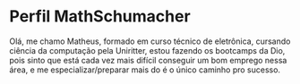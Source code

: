 # Perfil MathSchumacher
Olá, me chamo Matheus, formado em curso técnico de eletrônica, cursando ciência da computação pela Uniritter, estou fazendo os bootcamps da Dio, pois sinto que está cada vez mais difícil conseguir um bom emprego nessa área, e me especializar/preparar mais do é o único caminho pro sucesso.
